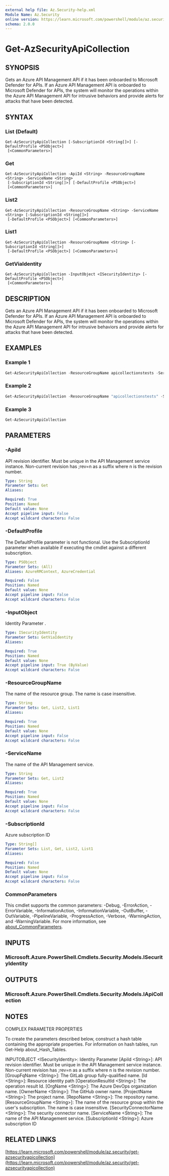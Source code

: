```yaml
---
external help file: Az.Security-help.xml
Module Name: Az.Security
online version: https://learn.microsoft.com/powershell/module/az.security/get-azsecurityapicollection
schema: 2.0.0
---
```


# Get-AzSecurityApiCollection

## SYNOPSIS
Gets an Azure API Management API if it has been onboarded to Microsoft Defender for APIs.
If an Azure API Management API is onboarded to Microsoft Defender for APIs, the system will monitor the operations within the Azure API Management API for intrusive behaviors and provide alerts for attacks that have been detected.

## SYNTAX

### List (Default)
```
Get-AzSecurityApiCollection [-SubscriptionId <String[]>] [-DefaultProfile <PSObject>]
 [<CommonParameters>]
```

### Get
```
Get-AzSecurityApiCollection -ApiId <String> -ResourceGroupName <String> -ServiceName <String>
 [-SubscriptionId <String[]>] [-DefaultProfile <PSObject>]
 [<CommonParameters>]
```

### List2
```
Get-AzSecurityApiCollection -ResourceGroupName <String> -ServiceName <String> [-SubscriptionId <String[]>]
 [-DefaultProfile <PSObject>] [<CommonParameters>]
```

### List1
```
Get-AzSecurityApiCollection -ResourceGroupName <String> [-SubscriptionId <String[]>]
 [-DefaultProfile <PSObject>] [<CommonParameters>]
```

### GetViaIdentity
```
Get-AzSecurityApiCollection -InputObject <ISecurityIdentity> [-DefaultProfile <PSObject>]
 [<CommonParameters>]
```

## DESCRIPTION
Gets an Azure API Management API if it has been onboarded to Microsoft Defender for APIs.
If an Azure API Management API is onboarded to Microsoft Defender for APIs, the system will monitor the operations within the Azure API Management API for intrusive behaviors and provide alerts for attacks that have been detected.

## EXAMPLES

### Example 1
```powershell
Get-AzSecurityApiCollection -ResourceGroupName apicollectionstests -ServiceName "demoapimservice2" -ApiId "echo-api"
```

### Example 2
```powershell
Get-AzSecurityApiCollection -ResourceGroupName "apicollectionstests" -ServiceName "demoapimservice2"
```

### Example 3
```powershell
Get-AzSecurityApiCollection
```

## PARAMETERS

### -ApiId
API revision identifier.
Must be unique in the API Management service instance.
Non-current revision has ;rev=n as a suffix where n is the revision number.

```yaml
Type: String
Parameter Sets: Get
Aliases:

Required: True
Position: Named
Default value: None
Accept pipeline input: False
Accept wildcard characters: False
```

### -DefaultProfile
The DefaultProfile parameter is not functional.
Use the SubscriptionId parameter when available if executing the cmdlet against a different subscription.

```yaml
Type: PSObject
Parameter Sets: (All)
Aliases: AzureRMContext, AzureCredential

Required: False
Position: Named
Default value: None
Accept pipeline input: False
Accept wildcard characters: False
```

### -InputObject
Identity Parameter
.

```yaml
Type: ISecurityIdentity
Parameter Sets: GetViaIdentity
Aliases:

Required: True
Position: Named
Default value: None
Accept pipeline input: True (ByValue)
Accept wildcard characters: False
```

### -ResourceGroupName
The name of the resource group.
The name is case insensitive.

```yaml
Type: String
Parameter Sets: Get, List2, List1
Aliases:

Required: True
Position: Named
Default value: None
Accept pipeline input: False
Accept wildcard characters: False
```

### -ServiceName
The name of the API Management service.

```yaml
Type: String
Parameter Sets: Get, List2
Aliases:

Required: True
Position: Named
Default value: None
Accept pipeline input: False
Accept wildcard characters: False
```

### -SubscriptionId
Azure subscription ID

```yaml
Type: String[]
Parameter Sets: List, Get, List2, List1
Aliases:

Required: False
Position: Named
Default value: None
Accept pipeline input: False
Accept wildcard characters: False
```

### CommonParameters
This cmdlet supports the common parameters: -Debug, -ErrorAction, -ErrorVariable, -InformationAction, -InformationVariable, -OutBuffer, -OutVariable, -PipelineVariable, -ProgressAction, -Verbose, -WarningAction, and -WarningVariable. For more information, see [about_CommonParameters](http://go.microsoft.com/fwlink/?LinkID=113216).

## INPUTS

### Microsoft.Azure.PowerShell.Cmdlets.Security.Models.ISecurityIdentity
## OUTPUTS

### Microsoft.Azure.PowerShell.Cmdlets.Security.Models.IApiCollection
## NOTES
COMPLEX PARAMETER PROPERTIES

To create the parameters described below, construct a hash table containing the appropriate properties.
For information on hash tables, run Get-Help about_Hash_Tables.

INPUTOBJECT \<ISecurityIdentity\>: Identity Parameter
  \[ApiId \<String\>\]: API revision identifier.
Must be unique in the API Management service instance.
Non-current revision has ;rev=n as a suffix where n is the revision number.
  \[GroupFqName \<String\>\]: The GitLab group fully-qualified name.
  \[Id \<String\>\]: Resource identity path
  \[OperationResultId \<String\>\]: The operation result Id.
  \[OrgName \<String\>\]: The Azure DevOps organization name.
  \[OwnerName \<String\>\]: The GitHub owner name.
  \[ProjectName \<String\>\]: The project name.
  \[RepoName \<String\>\]: The repository name.
  \[ResourceGroupName \<String\>\]: The name of the resource group within the user's subscription.
The name is case insensitive.
  \[SecurityConnectorName \<String\>\]: The security connector name.
  \[ServiceName \<String\>\]: The name of the API Management service.
  \[SubscriptionId \<String\>\]: Azure subscription ID

## RELATED LINKS

[https://learn.microsoft.com/powershell/module/az.security/get-azsecurityapicollection](https://learn.microsoft.com/powershell/module/az.security/get-azsecurityapicollection)
